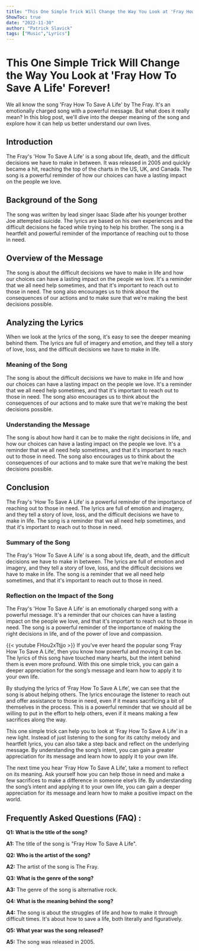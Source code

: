 ```yaml
---
title: "This One Simple Trick Will Change the Way You Look at 'Fray How To Save A Life' Forever!"
ShowToc: true 
date: "2022-11-30"
author: "Patrick Slavick" 
tags: ["Music","Lyrics"]
---
```

# This One Simple Trick Will Change the Way You Look at 'Fray How To Save A Life' Forever!

We all know the song 'Fray How To Save A Life' by The Fray. It's an emotionally charged song with a powerful message. But what does it really mean? In this blog post, we'll dive into the deeper meaning of the song and explore how it can help us better understand our own lives.

## Introduction

The Fray's 'How To Save A Life' is a song about life, death, and the difficult decisions we have to make in between. It was released in 2005 and quickly became a hit, reaching the top of the charts in the US, UK, and Canada. The song is a powerful reminder of how our choices can have a lasting impact on the people we love.

## Background of the Song

The song was written by lead singer Isaac Slade after his younger brother Joe attempted suicide. The lyrics are based on his own experiences and the difficult decisions he faced while trying to help his brother. The song is a heartfelt and powerful reminder of the importance of reaching out to those in need.

## Overview of the Message

The song is about the difficult decisions we have to make in life and how our choices can have a lasting impact on the people we love. It's a reminder that we all need help sometimes, and that it's important to reach out to those in need. The song also encourages us to think about the consequences of our actions and to make sure that we're making the best decisions possible.

## Analyzing the Lyrics

When we look at the lyrics of the song, it's easy to see the deeper meaning behind them. The lyrics are full of imagery and emotion, and they tell a story of love, loss, and the difficult decisions we have to make in life.

### Meaning of the Song

The song is about the difficult decisions we have to make in life and how our choices can have a lasting impact on the people we love. It's a reminder that we all need help sometimes, and that it's important to reach out to those in need. The song also encourages us to think about the consequences of our actions and to make sure that we're making the best decisions possible.

### Understanding the Message

The song is about how hard it can be to make the right decisions in life, and how our choices can have a lasting impact on the people we love. It's a reminder that we all need help sometimes, and that it's important to reach out to those in need. The song also encourages us to think about the consequences of our actions and to make sure that we're making the best decisions possible.

## Conclusion

The Fray's 'How To Save A Life' is a powerful reminder of the importance of reaching out to those in need. The lyrics are full of emotion and imagery, and they tell a story of love, loss, and the difficult decisions we have to make in life. The song is a reminder that we all need help sometimes, and that it's important to reach out to those in need.

### Summary of the Song

The Fray's 'How To Save A Life' is a song about life, death, and the difficult decisions we have to make in between. The lyrics are full of emotion and imagery, and they tell a story of love, loss, and the difficult decisions we have to make in life. The song is a reminder that we all need help sometimes, and that it's important to reach out to those in need.

### Reflection on the Impact of the Song

The Fray's 'How To Save A Life' is an emotionally charged song with a powerful message. It's a reminder that our choices can have a lasting impact on the people we love, and that it's important to reach out to those in need. The song is a powerful reminder of the importance of making the right decisions in life, and of the power of love and compassion.

{{< youtube FHou2xTtjjo >}} 
If you’ve ever heard the popular song ‘Fray How To Save A Life’, then you know how powerful and moving it can be. The lyrics of this song have touched many hearts, but the intent behind them is even more profound. With this one simple trick, you can gain a deeper appreciation for the song’s message and learn how to apply it to your own life.

By studying the lyrics of ‘Fray How To Save A Life’, we can see that the song is about helping others. The lyrics encourage the listener to reach out and offer assistance to those in need, even if it means sacrificing a bit of themselves in the process. This is a powerful reminder that we should all be willing to put in the effort to help others, even if it means making a few sacrifices along the way.

This one simple trick can help you to look at ‘Fray How To Save A Life’ in a new light. Instead of just listening to the song for its catchy melody and heartfelt lyrics, you can also take a step back and reflect on the underlying message. By understanding the song’s intent, you can gain a greater appreciation for its message and learn how to apply it to your own life.

The next time you hear ‘Fray How To Save A Life’, take a moment to reflect on its meaning. Ask yourself how you can help those in need and make a few sacrifices to make a difference in someone else’s life. By understanding the song’s intent and applying it to your own life, you can gain a deeper appreciation for its message and learn how to make a positive impact on the world.

## Frequently Asked Questions (FAQ) :
**Q1: What is the title of the song?**

**A1:** The title of the song is "Fray How To Save A Life".

**Q2: Who is the artist of the song?**

**A2:** The artist of the song is The Fray.

**Q3: What is the genre of the song?**

**A3:** The genre of the song is alternative rock.

**Q4: What is the meaning behind the song?**

**A4:** The song is about the struggles of life and how to make it through difficult times. It's about how to save a life, both literally and figuratively.

**Q5: What year was the song released?**

**A5:** The song was released in 2005.





